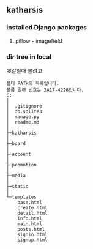 ## katharsis ##

### installed Django packages ###

1. pillow - imagefield

### dir tree in local ###

헷갈릴때 볼려고
```
폴더 PATH의 목록입니다.
볼륨 일련 번호는 2A17-4226입니다.
C:.
│
│  .gitignore
│  db.sqlite3
│  manage.py
│  readme.md
│
├─katharsis
│  
├─board
│  
├─account
│  
├─promotion
│  
├─media
│ 
├─static
│  
└─templates
    base.html
    create.html
    detail.html
    info.html
    main.html
    posts.html
    signin.html
    signup.html
```